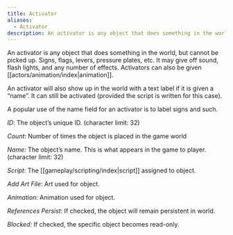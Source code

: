 ```yaml
---
title: Activator
aliases:
  - Activator
description: An activator is any object that does something in the world, but cannot be picked up.
---
```

An activator is any object that does something in the world, but cannot be picked up. Signs, flags, levers, pressure plates, etc. It may give off sound, flash lights, and any number of effects. Activators can also be given [[actors/animation/index|animation]].

An activator will also show up in the world with a text label if it is given a “name”. It can still be activated (provided the script is written for this case).

A popular use of the name field for an activator is to label signs and such.

_ID_: The object’s unique ID. (character limit: 32)

_Count_: Number of times the object is placed in the game world

_Name:_ The object’s name. This is what appears in the game to player. (character limit: 32)

_Script_: The [[gameplay/scripting/index|script]] assigned to object.

_Add Art File_: Art used for object.

_Animation:_ Animation used for object.

_References Persist_: If checked, the object will remain persistent in world.

_Blocked:_ If checked, the specific object becomes read-only.
